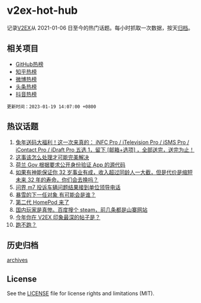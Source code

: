 # v2ex-hot-hub

 记录[V2EX](https://www.v2ex.com/)从 2021-01-06 日至今的热门话题。每小时抓取一次数据，按天[归档](archives)。
 
 ## 相关项目

- [GitHub热榜](https://github.com/it985/github-hot-hub)
- [知乎热榜](https://github.com/it985/zhihu-hot-hub)
- [微博热榜](https://github.com/it985/weibo-hot-hub)
- [头条热榜](https://github.com/it985/toutiao-hot-hub)
- [抖音热榜](https://github.com/it985/douyin-hot-hub)


 `更新时间：2023-01-19 14:07:00 +0800`

## 热议话题

1. [兔年送码大福利！这一次来真的： iNFC Pro / iTelevision Pro / iSMS Pro / iContact Pro / iDraft Pro 五选 1，留下 [邮箱+选项] ，全部送完，送完为止！](https://www.v2ex.com/t/909811)
1. [这事该怎么处理才可能完美解决](https://www.v2ex.com/t/909716)
1. [荷兰 Gov 根据要求公开身份验证 App 的源代码](https://www.v2ex.com/t/909731)
1. [如果有神能保证你 32 岁事业有成，收入超过同龄人一大截，但是代价是缩短未来 32 年的寿命，你们会去换吗？](https://www.v2ex.com/t/909742)
1. [问界 m7 投诉车辆问题结果接到单位领导电话](https://www.v2ex.com/t/909816)
1. [暴雪的下一任对象 有可能会是谁？](https://www.v2ex.com/t/909740)
1. [第二代 HomePod 来了](https://www.v2ex.com/t/909786)
1. [国内玩家是真惨。百度搜个 steam，前几条都是山寨网站](https://www.v2ex.com/t/909768)
1. [今年你在 V2EX 印象最深的帖子是？](https://www.v2ex.com/t/909709)
1. [跑不跑？](https://www.v2ex.com/t/909771)

## 历史归档

[archives](archives)

## License

See the [LICENSE](LICENSE) file for license rights and limitations (MIT).
